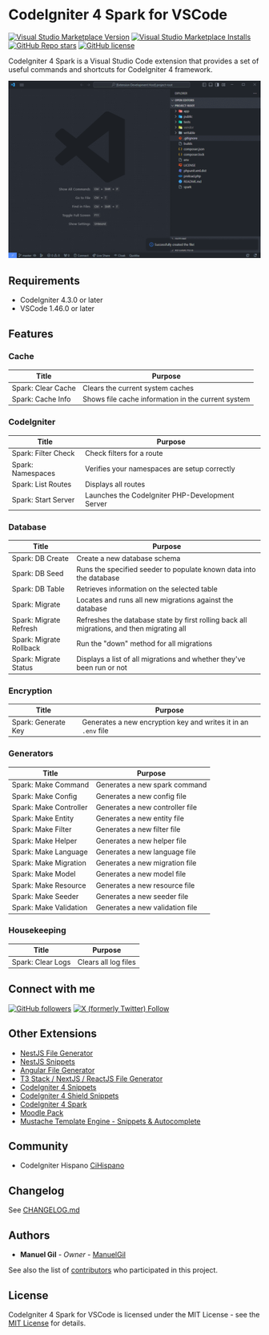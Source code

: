 # CodeIgniter 4 Spark for VSCode

[![Visual Studio Marketplace Version](https://img.shields.io/visual-studio-marketplace/v/imgildev.vscode-codeigniter4-spark?style=for-the-badge&label=VS%20Marketplace&logo=visual-studio-code)](https://marketplace.visualstudio.com/items?itemName=imgildev.vscode-codeigniter4-spark)
[![Visual Studio Marketplace Installs](https://img.shields.io/visual-studio-marketplace/i/imgildev.vscode-codeigniter4-spark?style=for-the-badge&logo=visual-studio-code)](https://marketplace.visualstudio.com/items?itemName=imgildev.vscode-codeigniter4-spark)
[![GitHub Repo stars](https://img.shields.io/github/stars/ManuelGil/vscode-codeigniter4-spark?style=for-the-badge&logo=github)](https://github.com/ManuelGil/vscode-codeigniter4-spark)
[![GitHub license](https://img.shields.io/github/license/ManuelGil/vscode-codeigniter4-spark?style=for-the-badge&logo=github)](https://github.com/ManuelGil/vscode-codeigniter4-spark/blob/main/LICENSE)

CodeIgniter 4 Spark is a Visual Studio Code extension that provides a set of useful commands and shortcuts for CodeIgniter 4 framework.

![demo](https://raw.githubusercontent.com/ManuelGil/vscode-codeigniter4-spark/main/docs/images/demo.gif)

## Requirements

- CodeIgniter 4.3.0 or later
- VSCode 1.46.0 or later

## Features

### Cache

| Title | Purpose |
| --- | --- |
| Spark: Clear Cache | Clears the current system caches |
| Spark: Cache Info | Shows file cache information in the current system |

### CodeIgniter

| Title | Purpose |
| --- | --- |
| Spark: Filter Check | Check filters for a route |
| Spark: Namespaces | Verifies your namespaces are setup correctly |
| Spark: List Routes | Displays all routes |
| Spark: Start Server | Launches the CodeIgniter PHP-Development Server |

### Database

| Title | Purpose |
| --- | --- |
| Spark: DB Create | Create a new database schema |
| Spark: DB Seed | Runs the specified seeder to populate known data into the database |
| Spark: DB Table | Retrieves information on the selected table |
| Spark: Migrate | Locates and runs all new migrations against the database |
| Spark: Migrate Refresh | Refreshes the database state by first rolling back all migrations, and then migrating all |
| Spark: Migrate Rollback | Run the "down" method for all migrations |
| Spark: Migrate Status | Displays a list of all migrations and whether they've been run or not |

### Encryption

| Title | Purpose |
| --- | --- |
| Spark: Generate Key | Generates a new encryption key and writes it in an `.env` file |

### Generators

| Title | Purpose |
| --- | --- |
| Spark: Make Command | Generates a new spark command |
| Spark: Make Config | Generates a new config file |
| Spark: Make Controller | Generates a new controller file |
| Spark: Make Entity | Generates a new entity file |
| Spark: Make Filter | Generates a new filter file |
| Spark: Make Helper | Generates a new helper file |
| Spark: Make Language | Generates a new language file |
| Spark: Make Migration | Generates a new migration file |
| Spark: Make Model | Generates a new model file |
| Spark: Make Resource | Generates a new resource file |
| Spark: Make Seeder | Generates a new seeder file |
| Spark: Make Validation | Generates a new validation file |

### Housekeeping

| Title | Purpose |
| --- | --- |
| Spark: Clear Logs | Clears all log files |

## Connect with me

[![GitHub followers](https://img.shields.io/github/followers/ManuelGil?style=for-the-badge&logo=github)](https://github.com/ManuelGil)
[![X (formerly Twitter) Follow](https://img.shields.io/twitter/follow/imgildev?style=for-the-badge&logo=x)](https://twitter.com/imgildev)

## Other Extensions

- [NestJS File Generator](https://marketplace.visualstudio.com/items?itemName=imgildev.vscode-nestjs-generator)
- [NestJS Snippets](https://marketplace.visualstudio.com/items?itemName=imgildev.vscode-nestjs-snippets-extension)
- [Angular File Generator](https://marketplace.visualstudio.com/items?itemName=imgildev.vscode-angular-generator)
- [T3 Stack / NextJS / ReactJS File Generator](https://marketplace.visualstudio.com/items?itemName=imgildev.vscode-nextjs-generator)
- [CodeIgniter 4 Snippets](https://marketplace.visualstudio.com/items?itemName=imgildev.vscode-codeigniter4-snippets)
- [CodeIgniter 4 Shield Snippets](https://marketplace.visualstudio.com/items?itemName=imgildev.vscode-codeigniter4-shield-snippets)
- [CodeIgniter 4 Spark](https://marketplace.visualstudio.com/items?itemName=imgildev.vscode-codeigniter4-spark)
- [Moodle Pack](https://marketplace.visualstudio.com/items?itemName=imgildev.vscode-moodle-snippets)
- [Mustache Template Engine - Snippets & Autocomplete](https://marketplace.visualstudio.com/items?itemName=imgildev.vscode-mustache-snippets)

## Community

- CodeIgniter Hispano [CiHispano](https://www.cihispano.org/)

## Changelog

See [CHANGELOG.md](./CHANGELOG.md)

## Authors

- **Manuel Gil** - _Owner_ - [ManuelGil](https://github.com/ManuelGil)

See also the list of [contributors](https://github.com/ManuelGil/vscode-codeigniter4-spark/contributors) who participated in this project.

## License

CodeIgniter 4 Spark for VSCode is licensed under the MIT License - see the [MIT License](https://opensource.org/licenses/MIT) for details.
